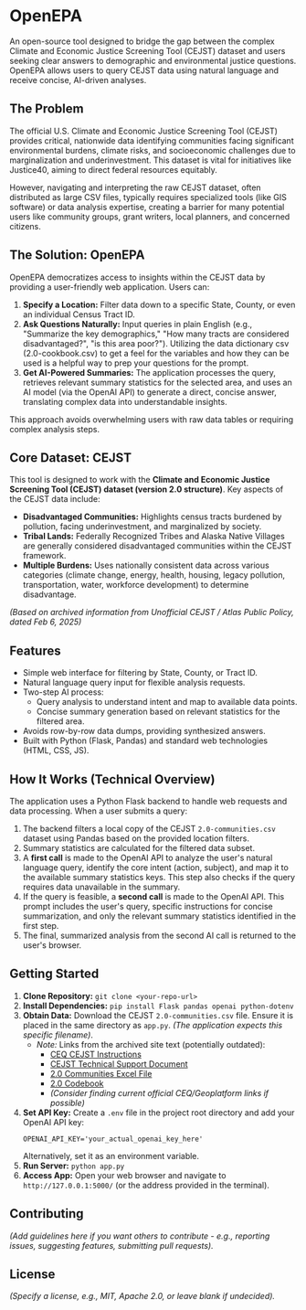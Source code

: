 # OpenEPA

An open-source tool designed to bridge the gap between the complex Climate and Economic Justice Screening Tool (CEJST) dataset and users seeking clear answers to demographic and environmental justice questions. OpenEPA allows users to query CEJST data using natural language and receive concise, AI-driven analyses.

## The Problem

The official U.S. Climate and Economic Justice Screening Tool (CEJST) provides critical, nationwide data identifying communities facing significant environmental burdens, climate risks, and socioeconomic challenges due to marginalization and underinvestment. This dataset is vital for initiatives like Justice40, aiming to direct federal resources equitably.

However, navigating and interpreting the raw CEJST dataset, often distributed as large CSV files, typically requires specialized tools (like GIS software) or data analysis expertise, creating a barrier for many potential users like community groups, grant writers, local planners, and concerned citizens.

## The Solution: OpenEPA

OpenEPA democratizes access to insights within the CEJST data by providing a user-friendly web application. Users can:

1.  **Specify a Location:** Filter data down to a specific State, County, or even an individual Census Tract ID.
2.  **Ask Questions Naturally:** Input queries in plain English (e.g., "Summarize the key demographics," "How many tracts are considered disadvantaged?", "is this area poor?"). Utilizing the data dictionary csv (2.0-cookbook.csv) to get a feel for the variables and how they can be used is a helpful way to prep your questions for the prompt.
3.  **Get AI-Powered Summaries:** The application processes the query, retrieves relevant summary statistics for the selected area, and uses an AI model (via the OpenAI API) to generate a direct, concise answer, translating complex data into understandable insights.

This approach avoids overwhelming users with raw data tables or requiring complex analysis steps.

## Core Dataset: CEJST

This tool is designed to work with the **Climate and Economic Justice Screening Tool (CEJST) dataset (version 2.0 structure)**. Key aspects of the CEJST data include:

- **Disadvantaged Communities:** Highlights census tracts burdened by pollution, facing underinvestment, and marginalized by society.
- **Tribal Lands:** Federally Recognized Tribes and Alaska Native Villages are generally considered disadvantaged communities within the CEJST framework.
- **Multiple Burdens:** Uses nationally consistent data across various categories (climate change, energy, health, housing, legacy pollution, transportation, water, workforce development) to determine disadvantage.

_(Based on archived information from Unofficial CEJST / Atlas Public Policy, dated Feb 6, 2025)_

## Features

- Simple web interface for filtering by State, County, or Tract ID.
- Natural language query input for flexible analysis requests.
- Two-step AI process:
  - Query analysis to understand intent and map to available data points.
  - Concise summary generation based on relevant statistics for the filtered area.
- Avoids row-by-row data dumps, providing synthesized answers.
- Built with Python (Flask, Pandas) and standard web technologies (HTML, CSS, JS).

## How It Works (Technical Overview)

The application uses a Python Flask backend to handle web requests and data processing. When a user submits a query:

1.  The backend filters a local copy of the CEJST `2.0-communities.csv` dataset using Pandas based on the provided location filters.
2.  Summary statistics are calculated for the filtered data subset.
3.  A **first call** is made to the OpenAI API to analyze the user's natural language query, identify the core intent (action, subject), and map it to the available summary statistics keys. This step also checks if the query requires data unavailable in the summary.
4.  If the query is feasible, a **second call** is made to the OpenAI API. This prompt includes the user's query, specific instructions for concise summarization, and only the relevant summary statistics identified in the first step.
5.  The final, summarized analysis from the second AI call is returned to the user's browser.

## Getting Started

1.  **Clone Repository:** `git clone <your-repo-url>`
2.  **Install Dependencies:** `pip install Flask pandas openai python-dotenv`
3.  **Obtain Data:** Download the CEJST `2.0-communities.csv` file. Ensure it is placed in the same directory as `app.py`. _(The application expects this specific filename)_.
    - _Note:_ Links from the archived site text (potentially outdated):
      - [CEQ CEJST Instructions](link_if_available)
      - [CEJST Technical Support Document](link_if_available)
      - [2.0 Communities Excel File](link_if_available)
      - [2.0 Codebook](link_if_available)
      - _(Consider finding current official CEQ/Geoplatform links if possible)_
4.  **Set API Key:** Create a `.env` file in the project root directory and add your OpenAI API key:
    ```
    OPENAI_API_KEY='your_actual_openai_key_here'
    ```
    Alternatively, set it as an environment variable.
5.  **Run Server:** `python app.py`
6.  **Access App:** Open your web browser and navigate to `http://127.0.0.1:5000/` (or the address provided in the terminal).

## Contributing

_(Add guidelines here if you want others to contribute - e.g., reporting issues, suggesting features, submitting pull requests)._

## License

_(Specify a license, e.g., MIT, Apache 2.0, or leave blank if undecided)._
